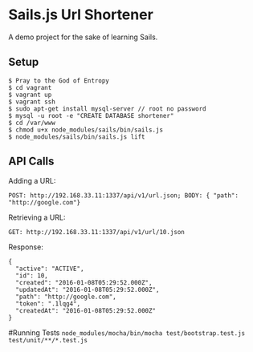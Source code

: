 # Sails.js Url Shortener

A demo project for the sake of learning Sails.

## Setup

```
$ Pray to the God of Entropy
$ cd vagrant
$ vagrant up
$ vagrant ssh
$ sudo apt-get install mysql-server // root no password
$ mysql -u root -e "CREATE DATABASE shortener"
$ cd /var/www
$ chmod u+x node_modules/sails/bin/sails.js
$ node_modules/sails/bin/sails.js lift
```

## API Calls

Adding a URL:

` POST: http://192.168.33.11:1337/api/v1/url.json; BODY: { "path": "http://google.com"} `

Retrieving a URL:

` GET: http://192.168.33.11:1337/api/v1/url/10.json `

Response:

```
{
  "active": "ACTIVE",
  "id": 10,
  "created": "2016-01-08T05:29:52.000Z",
  "updatedAt": "2016-01-08T05:29:52.000Z",
  "path": "http://google.com",
  "token": ".1lqg4",
  "createdAt": "2016-01-08T05:29:52.000Z"
}
```

#Running Tests
` node_modules/mocha/bin/mocha test/bootstrap.test.js test/unit/**/*.test.js `